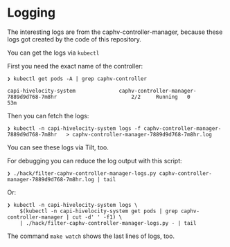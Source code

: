 # Logging

The interesting logs are from the caphv-controller-manager, because these logs got created by the code of this repository.

You can get the logs via `kubectl`

First you need the exact name of the controller:

```
❯ kubectl get pods -A | grep caphv-controller

capi-hivelocity-system              caphv-controller-manager-7889d9d768-7m8hr                        2/2     Running   0          53m
```

Then you can fetch the logs:
```
❯ kubectl -n capi-hivelocity-system logs -f caphv-controller-manager-7889d9d768-7m8hr   > caphv-controller-manager-7889d9d768-7m8hr.log
```

You can see these logs via Tilt, too.

For debugging you can reduce the log output with this script:

```
❯ ./hack/filter-caphv-controller-manager-logs.py caphv-controller-manager-7889d9d768-7m8hr.log | tail
```

Or:

```
❯ kubectl -n capi-hivelocity-system logs \
    $(kubectl -n capi-hivelocity-system get pods | grep caphv-controller-manager | cut -d' ' -f1) \
    | ./hack/filter-caphv-controller-manager-logs.py - | tail
```

The command `make watch` shows the last lines of logs, too.